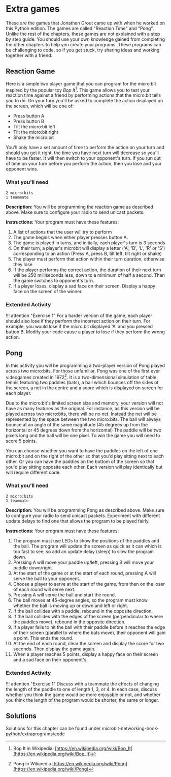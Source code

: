 Extra games
==============

These are the games that Jonathan Grout came up with when he worked on this Python edition.
The games are called "Reaction Time" and "Pong". 
Unlike the rest of the chapters, these games are not explained with a step by step guide.
You should use your own knowledge gained from completing the other chapters to 
help you create your programs.
These programs can be challenging to code, so if you get stuck, try sharing ideas and working together with a friend.

Reaction Game
-----------------

Here is a simple two player game that you can program for the micro:bit inspired by the popular toy *Bop It*[^1]. This game allows you to test your reaction time against a friend by performing actions that the micro:bit tells you to do.
On your turn you'll be asked to complete the action displayed on the screen, which will be one of:

- Press button A
- Press button B
- Tilt the micro:bit left
- Tilt the micro:bit right
- Shake the micro:bit

You'll only have a set amount of time to perform the action on your turn
and should you get it right, the time you have next turn will decrease so you'll have to be faster.
It will then switch to your opponent's turn.
If you run out of time on your turn before you perform the action,
then you lose and your opponent wins.

### What you’ll need

    2 micro:bits
    1 teammate

**Description:** You will be programming the reaction game as described above. Make sure to configure your radio to send unicast packets.

**Instructions:** Your program must have these features:

1. A list of actions that the user will try to perform
2. The game begins when either player presses button A.
3. The game is played in turns, and initially, each player's turn is 3 seconds
4. On their turn, a player's microbit will display a letter ('A', 'B', 'L', 'R' or 'S') corresponding to an action (Press A, press B, tilt left, tilt right or shake)
5. The player must perform that action within their turn duration, otherwise they lose
6. If the player performs the correct action, the duration of their next turn will be 250 milliseconds less, down to a minimum of half a second. Then the game switches to opponent's turn.
7. If a player loses, display a sad face on their screen. Display a happy face on the screen of the winner.

### Extended Activity

!!! attention "Exercise 1"
        For a harder version of the game, each player should also lose if they perform the incorrect action on their turn.
        For example, you would lose if the micro:bit displayed 'A' and you pressed button B.
        Modify your code cause a player to lose if they perform the wrong action.

Pong
----

In this activity you will be programming a two-player version of Pong played across two micro:bits.
For those unfamiliar, Pong was one of the first ever videogames created in 1972[^2].
It is a two-dimensional simulation of table tennis featuring two paddles (bats),
a ball which bounces off the sides of the screen, a net in the centre and a score which is displayed on screen for each player.

Due to the micro:bit's limited screen size and memory, your version will not have as many features as the original. For instance, as this version will be played across two micro:bits, there will be no net.  Instead the net will be represented by the space between the two micro:bits. The ball
will always bounce at an angle of the same magnitude (45 degrees up from the horizontal
or 45 degrees down from the horizontal)
The paddle will be two pixels long and the ball will be one pixel.
To win the game you will need to score 5 points.

You can choose whether you want to have the paddles on the left of one micro:bit and on the right of the other so that you'd play sitting next to each other.
Or you can have the paddles on the bottom of the screen so that you'd play sitting opposite each other.
Each version will play identically but will require different code.

### What you’ll need

    2 micro:bits
    1 teammate

**Description:** You will be programming Pong as described above. Make sure to configure your
radio to send unicast packets. Experiment with different update delays to find one that allows the program to be played fairly.

**Instructions:** Your program must have these features:

1. The program must use LEDs to show the positions of the paddles and the ball. The program will update the screen as quick as it can which is too fast to see, so add an update delay (sleep) to slow the program down.
2. Pressing A will move your paddle up/left, pressing B will move your paddle down/right.
3. At the start of the game or at the start of each round, pressing A will serve the ball to your opponent.
4. Choose a player to serve at the start of the game, from then on the loser of each round will serve next.
5. Pressing A will serve the ball and start the round.
6. The ball moves at 45-degree angles, so the program must know whether the ball is moving up or down and left or right.
7. If the ball collides with a paddle, rebound in the opposite direction.
8. If the ball collides with the edges of the screen (perpendicular to where the paddles move), rebound in the opposite direction.
9. If a player fails to hit the ball with their paddle before it reaches the edge of their screen (parallel to where the bats move),
their opponent will gain a point. This ends the round.
10. At the end of each round, clear the screen and display the score for two seconds. Then display the game again.
11. When a player reaches 5 points, display a happy face on their screen and a sad face on their opponent's.

### Extended Activity

!!! attention "Exercise 1"
        Discuss with a teammate the effects of changing the length of the paddle to one of length 1, 3, or 4.
        In each case, discuss whether you think the game would be more enjoyable or not, and whether you think the length of the program
        would be shorter, the same or longer.

Solutions
---------

Solutions for this chapter can be found under microbit-networking-book-python/extraprograms/code

[^1]: Bop It in Wikipedia: [https://en.wikipedia.org/wiki/Bop_It](https://en.wikipedia.org/wiki/Bop_It)

[^2]: Pong in Wikipedia [https://en.wikipedia.org/wiki/Pong](https://en.wikipedia.org/wiki/Pong)
